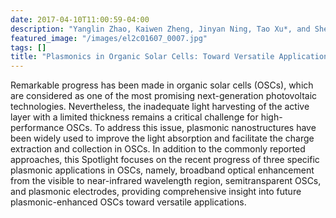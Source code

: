 ```yaml
---
date: 2017-04-10T11:00:59-04:00
description: "Yanglin Zhao, Kaiwen Zheng, Jinyan Ning, Tao Xu*, and Shenghao Wang*"
featured_image: "/images/el2c01607_0007.jpg"
tags: []
title: "Plasmonics in Organic Solar Cells: Toward Versatile Applications"
---
```


Remarkable progress has been made in organic solar cells (OSCs), which are considered as one of the most promising next-generation photovoltaic technologies. Nevertheless, the inadequate light harvesting of the active layer with a limited thickness remains a critical challenge for high-performance OSCs. To address this issue, plasmonic nanostructures have been widely used to improve the light absorption and facilitate the charge extraction and collection in OSCs. In addition to the commonly reported approaches, this Spotlight focuses on the recent progress of three specific plasmonic applications in OSCs, namely, broadband optical enhancement from the visible to near-infrared wavelength region, semitransparent OSCs, and plasmonic electrodes, providing comprehensive insight into future plasmonic-enhanced OSCs toward versatile applications.